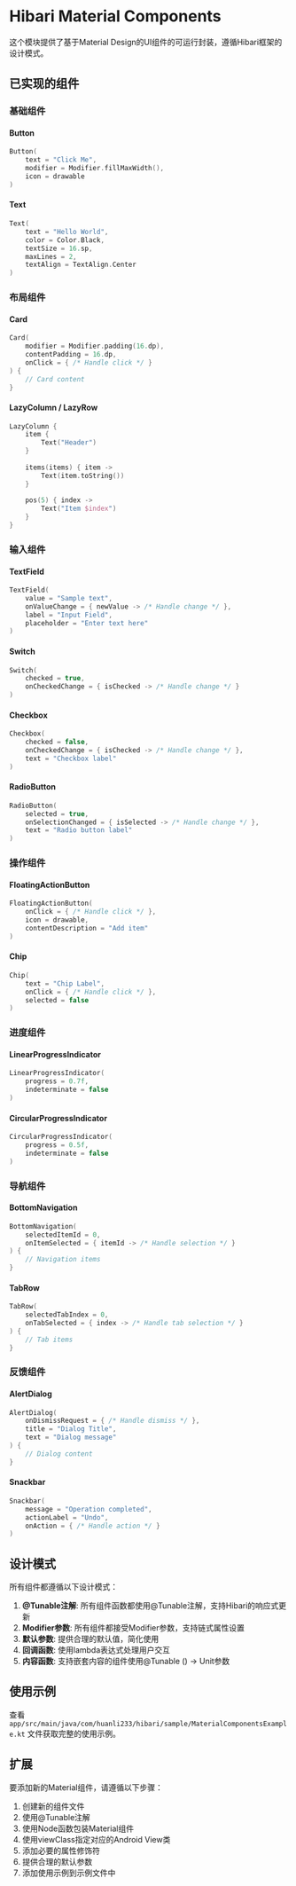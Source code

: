# Hibari Material Components

这个模块提供了基于Material Design的UI组件的可运行封装，遵循Hibari框架的设计模式。

## 已实现的组件

### 基础组件

#### Button
```kotlin
Button(
    text = "Click Me",
    modifier = Modifier.fillMaxWidth(),
    icon = drawable
)
```

#### Text
```kotlin
Text(
    text = "Hello World",
    color = Color.Black,
    textSize = 16.sp,
    maxLines = 2,
    textAlign = TextAlign.Center
)
```

### 布局组件

#### Card
```kotlin
Card(
    modifier = Modifier.padding(16.dp),
    contentPadding = 16.dp,
    onClick = { /* Handle click */ }
) {
    // Card content
}
```

#### LazyColumn / LazyRow
```kotlin
LazyColumn {
    item {
        Text("Header")
    }
    
    items(items) { item ->
        Text(item.toString())
    }
    
    pos(5) { index ->
        Text("Item $index")
    }
}
```

### 输入组件

#### TextField
```kotlin
TextField(
    value = "Sample text",
    onValueChange = { newValue -> /* Handle change */ },
    label = "Input Field",
    placeholder = "Enter text here"
)
```

#### Switch
```kotlin
Switch(
    checked = true,
    onCheckedChange = { isChecked -> /* Handle change */ }
)
```

#### Checkbox
```kotlin
Checkbox(
    checked = false,
    onCheckedChange = { isChecked -> /* Handle change */ },
    text = "Checkbox label"
)
```

#### RadioButton
```kotlin
RadioButton(
    selected = true,
    onSelectionChanged = { isSelected -> /* Handle change */ },
    text = "Radio button label"
)
```

### 操作组件

#### FloatingActionButton
```kotlin
FloatingActionButton(
    onClick = { /* Handle click */ },
    icon = drawable,
    contentDescription = "Add item"
)
```

#### Chip
```kotlin
Chip(
    text = "Chip Label",
    onClick = { /* Handle click */ },
    selected = false
)
```

### 进度组件

#### LinearProgressIndicator
```kotlin
LinearProgressIndicator(
    progress = 0.7f,
    indeterminate = false
)
```

#### CircularProgressIndicator
```kotlin
CircularProgressIndicator(
    progress = 0.5f,
    indeterminate = false
)
```

### 导航组件

#### BottomNavigation
```kotlin
BottomNavigation(
    selectedItemId = 0,
    onItemSelected = { itemId -> /* Handle selection */ }
) {
    // Navigation items
}
```

#### TabRow
```kotlin
TabRow(
    selectedTabIndex = 0,
    onTabSelected = { index -> /* Handle tab selection */ }
) {
    // Tab items
}
```

### 反馈组件

#### AlertDialog
```kotlin
AlertDialog(
    onDismissRequest = { /* Handle dismiss */ },
    title = "Dialog Title",
    text = "Dialog message"
) {
    // Dialog content
}
```

#### Snackbar
```kotlin
Snackbar(
    message = "Operation completed",
    actionLabel = "Undo",
    onAction = { /* Handle action */ }
)
```

## 设计模式

所有组件都遵循以下设计模式：

1. **@Tunable注解**: 所有组件函数都使用@Tunable注解，支持Hibari的响应式更新
2. **Modifier参数**: 所有组件都接受Modifier参数，支持链式属性设置
3. **默认参数**: 提供合理的默认值，简化使用
4. **回调函数**: 使用lambda表达式处理用户交互
5. **内容函数**: 支持嵌套内容的组件使用@Tunable () -> Unit参数

## 使用示例

查看 `app/src/main/java/com/huanli233/hibari/sample/MaterialComponentsExample.kt` 文件获取完整的使用示例。

## 扩展

要添加新的Material组件，请遵循以下步骤：

1. 创建新的组件文件
2. 使用@Tunable注解
3. 使用Node函数包装Material组件
4. 使用viewClass指定对应的Android View类
5. 添加必要的属性修饰符
6. 提供合理的默认参数
7. 添加使用示例到示例文件中